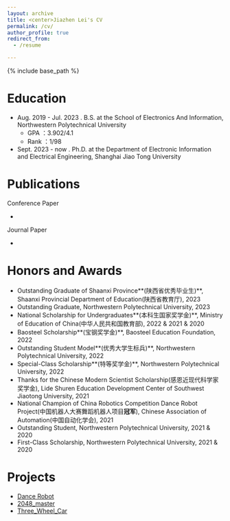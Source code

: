```yaml
---
layout: archive
title: <center>Jiazhen Lei's CV
permalink: /cv/
author_profile: true
redirect_from:
  - /resume

---
```


{% include base_path %}

Education
======

* Aug. 2019 - Jul. 2023 . B.S. at the School of Electronics And Information, Northwestern Polytechnical University
  * GPA ：3.902/4.1
  * Rank ：1/98
* Sept. 2023 - now . Ph.D. at the Department of Electronic Information and Electrical Engineering, Shanghai Jiao Tong University

Publications
======

Conference Paper

* 

Journal Paper

* 

Honors and Awards
======
* Outstanding Graduate of Shaanxi Province**(陕西省优秀毕业生)**, Shaanxi Provincial Department of Education(陕西省教育厅), 2023
* Outstanding Graduate, Northwestern Polytechnical University, 2023
* National Scholarship for Undergraduates**(本科生国家奖学金)**, Ministry of Education of China(中华人民共和国教育部), 2022 & 2021 & 2020
* Baosteel Scholarship**(宝钢奖学金)**, Baosteel Education Foundation, 2022
* Outstanding Student Model**(优秀大学生标兵)**, Northwestern Polytechnical University, 2022
* Special-Class Scholarship**(特等奖学金)**, Northwestern Polytechnical University, 2022
* Thanks for the Chinese Modern Scientist Scholarship(感恩近现代科学家奖学金), Lide Shuren Education Development Center of Southwest Jiaotong University, 2021
* National Champion of China Robotics Competition Dance Robot Project(中国机器人大赛舞蹈机器人项目**冠军**), Chinese Association of Automation(中国自动化学会), 2021
* Outstanding Student, Northwestern Polytechnical University, 2021 & 2020
* First-Class Scholarship, Northwestern Polytechnical University, 2021 & 2020

Projects
======

* [Dance Robot](https://github.com/Jiazhen-Lei/Dance-Robot)
* [2048_master](https://github.com/Jiazhen-Lei/2048_master)
* [Three_Wheel_Car](https://github.com/Jiazhen-Lei/Three_Wheel_Car)


